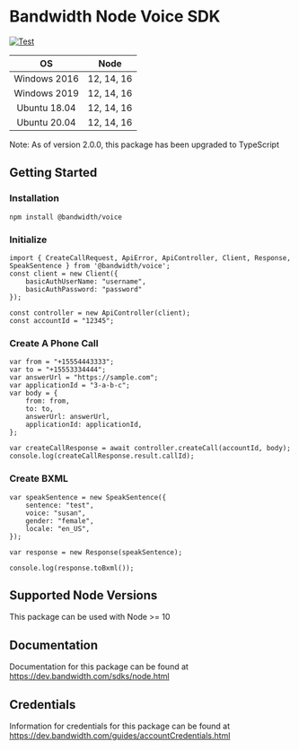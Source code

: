# Bandwidth Node Voice SDK

[![Test](https://github.com/Bandwidth/node-voice/actions/workflows/test.yml/badge.svg)](https://github.com/Bandwidth/node-voice/actions/workflows/test.yml)

| **OS** | **Node** |
|:---:|:---:|
| Windows 2016 | 12, 14, 16 |
| Windows 2019 | 12, 14, 16 |
| Ubuntu 18.04 | 12, 14, 16 |
| Ubuntu 20.04 | 12, 14, 16 |


Note: As of version 2.0.0, this package has been upgraded to TypeScript

## Getting Started

### Installation

```
npm install @bandwidth/voice
```

### Initialize

```
import { CreateCallRequest, ApiError, ApiController, Client, Response, SpeakSentence } from '@bandwidth/voice';
const client = new Client({
    basicAuthUserName: "username",
    basicAuthPassword: "password"
});

const controller = new ApiController(client);
const accountId = "12345";
```

### Create A Phone Call

```
var from = "+15554443333";
var to = "+15553334444";
var answerUrl = "https://sample.com";
var applicationId = "3-a-b-c";
var body = {
    from: from,
    to: to,
    answerUrl: answerUrl,
    applicationId: applicationId,
};

var createCallResponse = await controller.createCall(accountId, body);
console.log(createCallResponse.result.callId);
```

### Create BXML

```
var speakSentence = new SpeakSentence({
    sentence: "test",
    voice: "susan",
    gender: "female",
    locale: "en_US",
});

var response = new Response(speakSentence);

console.log(response.toBxml());
```

## Supported Node Versions

This package can be used with Node >= 10

## Documentation

Documentation for this package can be found at https://dev.bandwidth.com/sdks/node.html

## Credentials

Information for credentials for this package can be found at https://dev.bandwidth.com/guides/accountCredentials.html
